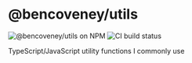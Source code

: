 # @bencoveney/utils

![@bencoveney/utils on NPM](https://img.shields.io/npm/v/@bencoveney/utils) ![CI build status](https://img.shields.io/github/workflow/status/bencoveney/utils/Build/master)

TypeScript/JavaScript utility functions I commonly use
